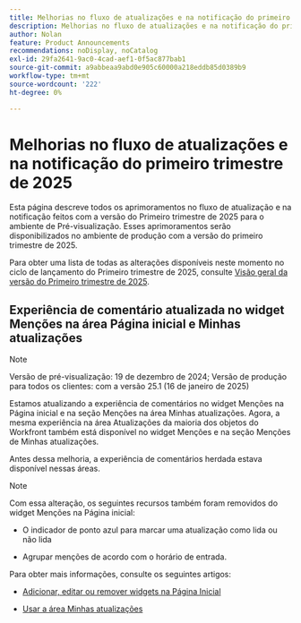 ```yaml
---
title: Melhorias no fluxo de atualizações e na notificação do primeiro trimestre de 2025
description: Melhorias no fluxo de atualizações e na notificação do primeiro trimestre de 2025
author: Nolan
feature: Product Announcements
recommendations: noDisplay, noCatalog
exl-id: 29fa2641-9ac0-4cad-aef1-0f5ac877bab1
source-git-commit: a9abbeaa9abd0e905c60000a218eddb85d0389b9
workflow-type: tm+mt
source-wordcount: '222'
ht-degree: 0%

---
```


# Melhorias no fluxo de atualizações e na notificação do primeiro trimestre de 2025

Esta página descreve todos os aprimoramentos no fluxo de atualização e na notificação feitos com a versão do Primeiro trimestre de 2025 para o ambiente de Pré-visualização. Esses aprimoramentos serão disponibilizados no ambiente de produção com a versão do primeiro trimestre de 2025.

Para obter uma lista de todas as alterações disponíveis neste momento no ciclo de lançamento do Primeiro trimestre de 2025, consulte [Visão geral da versão do Primeiro trimestre de 2025](/help/quicksilver/product-announcements/product-releases/25-q1-release-activity/25-q1-release-overview.md).

## Experiência de comentário atualizada no widget Menções na área Página inicial e Minhas atualizações

>[!NOTE]
>
>Versão de pré-visualização: 19 de dezembro de 2024; Versão de produção para todos os clientes: com a versão 25.1 (16 de janeiro de 2025)

Estamos atualizando a experiência de comentários no widget Menções na Página inicial e na seção Menções na área Minhas atualizações. Agora, a mesma experiência na área Atualizações da maioria dos objetos do Workfront também está disponível no widget Menções e na seção Menções de Minhas atualizações.

Antes dessa melhoria, a experiência de comentários herdada estava disponível nessas áreas.

>[!NOTE]
>
>Com essa alteração, os seguintes recursos também foram removidos do widget Menções na Página inicial:
>
>* O indicador de ponto azul para marcar uma atualização como lida ou não lida
>
>* Agrupar menções de acordo com o horário de entrada.

Para obter mais informações, consulte os seguintes artigos:

* [Adicionar, editar ou remover widgets na Página Inicial](/help/quicksilver/workfront-basics/using-home/using-the-home-area/add-edit-remove-widgets-in-new-home.md)

* [Usar a área Minhas atualizações](/help/quicksilver/workfront-basics/using-home/using-the-home-area/my-updates-area.md)
